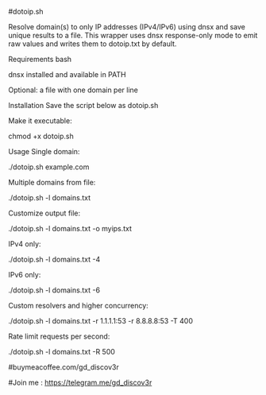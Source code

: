 #dotoip.sh

Resolve domain(s) to only IP addresses (IPv4/IPv6) using dnsx and save unique results to a file. This wrapper uses dnsx response-only mode to emit raw values and writes them to dotoip.txt by default.

Requirements
bash

dnsx installed and available in PATH

Optional: a file with one domain per line

Installation
Save the script below as dotoip.sh

Make it executable:

chmod +x dotoip.sh

Usage
Single domain:

./dotoip.sh example.com

Multiple domains from file:

./dotoip.sh -l domains.txt

Customize output file:

./dotoip.sh -l domains.txt -o myips.txt

IPv4 only:

./dotoip.sh -l domains.txt -4

IPv6 only:

./dotoip.sh -l domains.txt -6

Custom resolvers and higher concurrency:

./dotoip.sh -l domains.txt -r 1.1.1.1:53 -r 8.8.8.8:53 -T 400

Rate limit requests per second:

./dotoip.sh -l domains.txt -R 500

#buymeacoffee.com/gd_discov3r

#Join me : https://telegram.me/gd_discov3r

